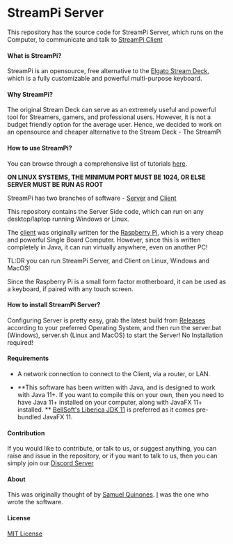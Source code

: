 # StreamPi Server

This repository has the source code for StreamPi Server, which runs on the Computer, to communicate and talk to [StreamPi Client](https://github.com/ladiesman6969/streampi_client)

#### What is StreamPi?

StreamPi is an opensource, free alternative to the [Elgato Stream Deck](https://www.elgato.com/en/gaming/stream-deck), which is a fully customizable and powerful multi-purpose keyboard. 

#### Why StreamPi?

The original Stream Deck can serve as an extremely useful and powerful tool for Streamers, gamers, and professional users. However, it is not a budget friendly option for the average user. Hence, we decided to work on an opensource and cheaper alternative to the Stream Deck - The StreamPi

#### How to use StreamPi?

You can browse through a comprehensive list of tutorials [here](google.com).

**ON LINUX SYSTEMS, THE MINIMUM PORT MUST BE 1024, OR ELSE SERVER MUST BE RUN AS ROOT**

StreamPi has two branches of software - [Server](https://github.com/ladiesman6969/streampi_server) and [Client](https://github.com/ladiesman6969/streampi_client)

This repository contains the Server Side code, which can run on any desktop/laptop running Windows or Linux. 

The [client](https://github.com/ladiesman6969/streampi_client/) was originally written for the [Raspberry Pi](https://www.raspberrypi.org/), which is a very cheap and powerful Single Board Computer. However, since this is written completely in Java, it can run virtually anywhere, even on another PC!

TL:DR you can run StreamPi Server, and Client on Linux, Windows and MacOS!

Since the Raspberry Pi is a small form factor motherboard, it can be used as a keyboard, if paired with any touch screen.

#### How to install StreamPi Server?

Configuring Server is pretty easy, grab the latest build from [Releases](https://github.com/ladiesman6969/streampi_server/releases) according to your preferred Operating System, and then run the server.bat (Windows), server.sh (Linux and MacOS) to start the Server! No Installation required!

#### Requirements

* A network connection to connect to the Client, via a router, or LAN.

* **This software has been written with Java, and is designed to work with Java 11+. If you want to compile this on your own, then you need to have Java 11+ installed on your computer, along with JavaFX 11+ installed. ** [BellSoft's Liberica JDK 11](https://bell-sw.com/pages/java-11.0.4/) is preferred as it comes pre-bundled JavaFX 11.

#### Contribution

If you would like to contribute, or talk to us, or suggest anything, you can raise and issue in the repository, or if you want to talk to us, then you can simply join our [Discord Server](https://discord.gg/BExqGmk)

#### About

This was originally thought of by [Samuel Quinones](https://twitter.com/SamuelQuinones1). [I](https://twitter.com/ladiesman36069) was the one who wrote the software.

#### License

[MIT License](https://github.com/ladiesman6969/streampi_server/blob/master/LICENSE)

